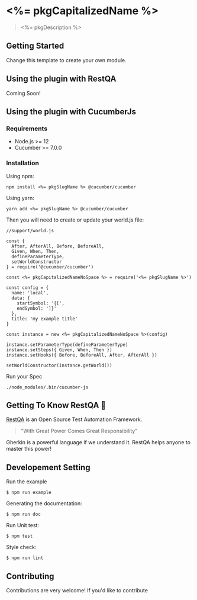 # <%= pkgCapitalizedName %>

> <%= pkgDescription %>

## Getting Started

Change this template to create your own module.

## Using the plugin with RestQA

Coming Soon!

## Using the plugin with CucumberJs

### Requirements

 * Node.js >= 12
 * Cucumber >= 7.0.0

### Installation

Using npm:

```
npm install <%= pkgSlugName %> @cucumber/cucumber
```

Using yarn:

```
yarn add <%= pkgSlugName %> @cucumber/cucumber
```

Then you will need to create or update your world.js file:

```
//support/world.js

const {
  After, AfterAll, Before, BeforeAll,
  Given, When, Then,
  defineParameterType,
  setWorldConstructor
} = require('@cucumber/cucumber')

const <%= pkgCapitalizedNameNoSpace %> = require('<%= pkgSlugName %>')

const config = {
  name: 'local',
  data: {
    startSymbol: '{[',
    endSymbol: ']}'
  },
  title: 'my example title'
}

const instance = new <%= pkgCapitalizedNameNoSpace %>(config)

instance.setParameterType(defineParameterType)
instance.setSteps({ Given, When, Then })
instance.setHooks({ Before, BeforeAll, After, AfterAll })

setWorldConstructor(instance.getWorld())
```

Run your Spec

```
./node_modules/.bin/cucumber-js
```

## Getting To Know RestQA 🦏

[RestQA](https://restqa.io) is an Open Source Test Automation Framework.

> "With Great Power Comes Great Responsibility"

Gherkin is a powerful language if we understand it. RestQA helps anyone to master this power!


## Developement Setting

Run the example

```
$ npm run example
```

Generating the documentation: 

```
$ npm run doc
```

Run Unit test:

```
$ npm test
```

Style check:

```
$ npm run lint
```


## Contributing

Contributions are very welcome! If you'd like to contribute
